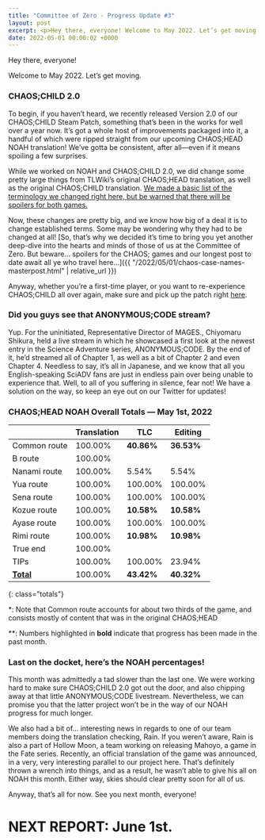 ```yaml
---
title: "Committee of Zero - Progress Update #3"
layout: post
excerpt: <p>Hey there, everyone! Welcome to May 2022. Let’s get moving.</p>
date: 2022-05-01 00:00:02 +0000
---
```


Hey there, everyone!

Welcome to May 2022. Let’s get moving.

### CHAOS;CHILD 2.0

To begin, if you haven’t heard, we recently released Version 2.0 of our CHAOS;CHILD Steam Patch, something that’s been in the works for well over a year now. It’s got a whole host of improvements packaged into it, a handful of which were ripped straight from our upcoming CHAOS;HEAD NOAH translation! We’ve gotta be consistent, after all—even if it means spoiling a few surprises.

While we worked on NOAH and CHAOS;CHILD 2.0, we did change some pretty large things from TLWiki’s original CHAOS;HEAD translation, as well as the original CHAOS;CHILD translation. [We made a basic list of the terminology we changed right here, but be warned that there will be spoilers for both games.](https://twitter.com/Enorovan/status/1520127243535720449)

Now, these changes are pretty big, and we know how big of a deal it is to change established terms. Some may be wondering why they had to be changed at all! [So, that’s why we decided it’s time to bring you yet another deep-dive into the hearts and minds of those of us at the Committee of Zero. But beware... spoilers for the CHAOS; games and our longest post to date await all ye who travel here...]({{ "/2022/05/01/chaos-case-names-masterpost.html" | relative_url }})

Anyway, whether you’re a first-time player, or you want to re-experience CHAOS;CHILD all over again, make sure and pick up the patch right [here](/projects/chaoschild-steam.html).

### Did you guys see that ANONYMOUS;CODE stream?

Yup. For the uninitiated, Representative Director of MAGES., Chiyomaru Shikura, held a live stream in which he showcased a first look at the newest entry in the Science Adventure series, ANONYMOUS;CODE. By the end of it, he’d streamed all of Chapter 1, as well as a bit of Chapter 2 and even Chapter 4. Needless to say, it’s all in Japanese, and we know that all you English-speaking SciADV fans are just in endless pain over being unable to experience that. Well, to all of you suffering in silence, fear not! We have a solution on the way, so keep an eye out on our Twitter for updates!

### CHAOS;HEAD NOAH Overall Totals — May 1st, 2022

|                  | **Translation** | **TLC**    | **Editing** |
| ---------------- | --------------- | ---------- | ----------- |
| Common route     | 100.00%         | **40.86%** | **36.53%**  |
| B route          | 100.00%         |            |             |
| Nanami route     | 100.00%         | 5.54%      | 5.54%       |
| Yua route        | 100.00%         | 100.00%    | 100.00%     |
| Sena route       | 100.00%         | 100.00%    | 100.00%     |
| Kozue route      | 100.00%         | **10.58%** | **10.58%**  |
| Ayase route      | 100.00%         | 100.00%    | 100.00%     |
| Rimi route       | 100.00%         | **10.98%** | **10.98%**  |
| True end         | 100.00%         |            |             |
| TIPs             | 100.00%         | 100.00%    | 23.94%      |
| **<u>Total</u>** | 100.00%         | **43.42%** | **40.32%**  |
{: class="totals"}

\*: Note that Common route accounts for about two thirds of the game, and consists mostly of content that was in the original CHAOS;HEAD

\*\*: Numbers highlighted in **bold** indicate that progress has been made in the past month.

### Last on the docket, here’s the NOAH percentages!

This month was admittedly a tad slower than the last one. We were working hard to make sure CHAOS;CHILD 2.0 got out the door, and also chipping away at that little ANONYMOUS;CODE livestream. Nevertheless, we can promise you that the latter project won’t be in the way of our NOAH progress for much longer.

We also had a bit of... interesting news in regards to one of our team members doing the translation checking, Rain. If you weren’t aware, Rain is also a part of Hollow Moon, a team working on releasing Mahoyo, a game in the Fate series. Recently, an official translation of the game was announced, in a very, very interesting parallel to our project here. That’s definitely thrown a wrench into things, and as a result, he wasn’t able to give his all on NOAH this month. Either way, skies should clear pretty soon for all of us.

Anyway, that’s all for now. See you next month, everyone!

# NEXT REPORT: June 1st.